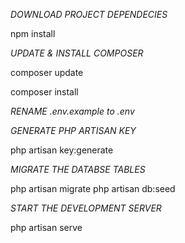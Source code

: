 *DOWNLOAD PROJECT DEPENDECIES* 

npm install 


*UPDATE & INSTALL COMPOSER*

composer update 

composer install 


*RENAME .env.example to .env*


*GENERATE PHP ARTISAN KEY*

php artisan key:generate


*MIGRATE THE DATABSE TABLES*

php artisan migrate
php artisan db:seed 


*START THE DEVELOPMENT SERVER*

php artisan serve 
